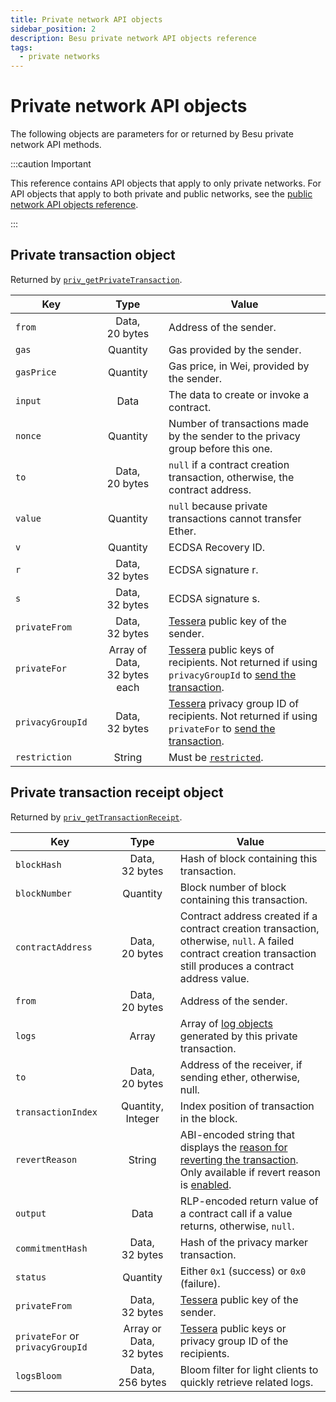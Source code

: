 ```yaml
---
title: Private network API objects
sidebar_position: 2
description: Besu private network API objects reference
tags:
  - private networks
---
```


# Private network API objects

The following objects are parameters for or returned by Besu private network API methods.

:::caution Important

This reference contains API objects that apply to only private networks. For API objects that apply to both private and public networks, see the [public network API objects reference](../../../public-networks/reference/api/objects.md).

:::

## Private transaction object

Returned by [`priv_getPrivateTransaction`](index.md#priv_getprivatetransaction).

| Key | Type | Value |
| --- | :-: | --- |
| `from` | Data, 20&nbsp;bytes | Address of the sender. |
| `gas` | Quantity | Gas provided by the sender. |
| `gasPrice` | Quantity | Gas price, in Wei, provided by the sender. |
| `input` | Data | The data to create or invoke a contract. |
| `nonce` | Quantity | Number of transactions made by the sender to the privacy group before this one. |
| `to` | Data, 20&nbsp;bytes | `null` if a contract creation transaction, otherwise, the contract address. |
| `value` | Quantity | `null` because private transactions cannot transfer Ether. |
| `v` | Quantity | ECDSA Recovery ID. |
| `r` | Data, 32&nbsp;bytes | ECDSA signature r. |
| `s` | Data, 32&nbsp;bytes | ECDSA signature s. |
| `privateFrom` | Data, 32&nbsp;bytes | [Tessera](https://docs.tessera.consensys.net/) public key of the sender. |
| `privateFor` | Array of Data, 32&nbsp;bytes each | [Tessera](https://docs.tessera.consensys.net/) public keys of recipients. Not returned if using `privacyGroupId` to [send the transaction](../../../private-networks/concepts/privacy/privacy-groups.md#privacy-types). |
| `privacyGroupId` | Data, 32&nbsp;bytes | [Tessera](https://docs.tessera.consensys.net/) privacy group ID of recipients. Not returned if using `privateFor` to [send the transaction](../../../private-networks/concepts/privacy/privacy-groups.md#privacy-types). |
| `restriction` | String | Must be [`restricted`](../../../private-networks/concepts/privacy/private-transactions/index.md). |

## Private transaction receipt object

Returned by [`priv_getTransactionReceipt`](index.md#priv_gettransactionreceipt).

| Key | Type | Value |
| --- | :-: | --- |
| `blockHash` | Data, 32&nbsp;bytes | Hash of block containing this transaction. |
| `blockNumber` | Quantity | Block number of block containing this transaction. |
| `contractAddress` | Data, 20&nbsp;bytes | Contract address created if a contract creation transaction, otherwise, `null`. A failed contract creation transaction still produces a contract address value. |
| `from` | Data, 20&nbsp;bytes | Address of the sender. |
| `logs` | Array | Array of [log objects](../../../public-networks/reference/api/objects.md#log-object) generated by this private transaction. |
| `to` | Data, 20&nbsp;bytes | Address of the receiver, if sending ether, otherwise, null. |
| `transactionIndex` | Quantity, Integer | Index position of transaction in the block. |
| `revertReason` | String | ABI-encoded string that displays the [reason for reverting the transaction](../../../private-networks/how-to/send-transactions/revert-reason.md). Only available if revert reason is [enabled](../cli/options.md#revert-reason-enabled). |
| `output` | Data | RLP-encoded return value of a contract call if a value returns, otherwise, `null`. |
| `commitmentHash` | Data, 32&nbsp;bytes | Hash of the privacy marker transaction. |
| `status` | Quantity | Either `0x1` (success) or `0x0` (failure). |
| `privateFrom` | Data, 32&nbsp;bytes | [Tessera](https://docs.tessera.consensys.net/) public key of the sender. |
| `privateFor` or `privacyGroupId` | Array or Data, 32&nbsp;bytes | [Tessera](https://docs.tessera.consensys.net/) public keys or privacy group ID of the recipients. |
| `logsBloom` | Data, 256&nbsp;bytes | Bloom filter for light clients to quickly retrieve related logs. |
